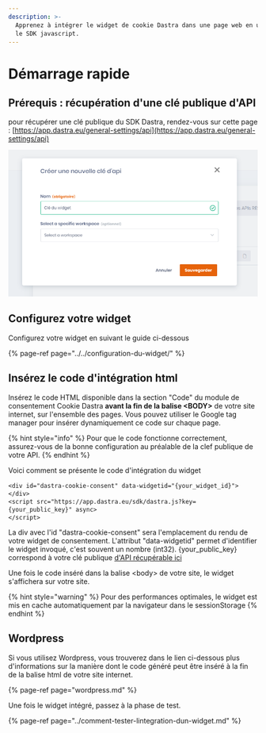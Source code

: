 ```yaml
---
description: >-
  Apprenez à intégrer le widget de cookie Dastra dans une page web en utilisant
  le SDK javascript.
---
```


# Démarrage rapide

## Prérequis : récupération d'une clé publique d'API

pour récupérer une clé publique du SDK Dastra, rendez-vous sur cette page : [https://app.dastra.eu/general-settings/api](https://app.dastra.eu/general-settings/api) 

![](../../../../.gitbook/assets/image%20%2824%29.png)

## Configurez votre widget

Configurez votre widget en suivant le guide ci-dessous

{% page-ref page="../../configuration-du-widget/" %}

## Insérez le code d'intégration html

Insérez le code HTML disponible dans la section "Code" du module de consentement Cookie Dastra **avant la fin de la balise &lt;BODY&gt;** de votre site internet, sur l'ensemble des pages. Vous pouvez utiliser le Google tag manager pour insérer dynamiquement ce code sur chaque page.

{% hint style="info" %}
Pour que le code fonctionne correctement, assurez-vous de la bonne configuration au préalable de la clef publique de votre API.
{% endhint %}

Voici comment se présente le code d'intégration du widget

```markup
<div id="dastra-cookie-consent" data-widgetid="{your_widget_id}"></div>
<script src="https://app.dastra.eu/sdk/dastra.js?key={your_public_key}" async>
</script>
```

La div avec l'id "dastra-cookie-consent" sera l'emplacement du rendu de votre widget de consentement. L'attribut "data-widgetid" permet d'identifier le widget invoqué, c'est souvent un nombre \(int32\). {your\_public\_key} correspond à votre clé publique [d'API récupérable ici](https://app.dastra.eu/general-settings/api)

Une fois le code inséré dans la balise &lt;body&gt; de votre site, le widget s'affichera sur votre site.

{% hint style="warning" %}
Pour des performances optimales, le widget est mis en cache automatiquement par la navigateur dans le sessionStorage
{% endhint %}

## Wordpress

Si vous utilisez Wordpress, vous trouverez dans le lien ci-dessous plus d'informations sur la manière dont le code généré peut être inséré à la fin de la balise html de votre site internet.

{% page-ref page="wordpress.md" %}



Une fois le widget intégré, passez à la phase de test.

{% page-ref page="../comment-tester-lintegration-dun-widget.md" %}



